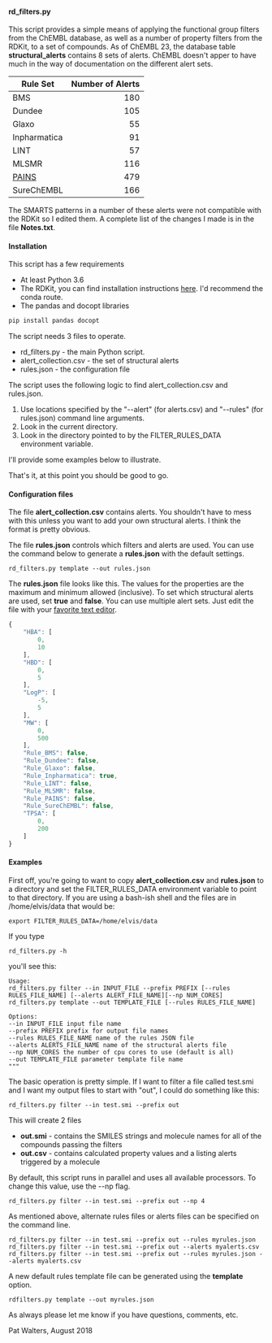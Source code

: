 #### rd_filters.py

This script provides a simple means of applying the 
functional group filters from the ChEMBL database, as well as a number of 
property  filters from the RDKit, to a set 
of compounds.  As of ChEMBL 23,  the database table **structural_alerts**
contains 8 sets of alerts.  ChEMBL doesn't apper to have much in the way of 
documentation on the different alert sets. 

|Rule Set |Number of Alerts|
|---|---:|
|BMS|	180|
|Dundee|	105|
|Glaxo|	55|
|Inpharmatica|	91|
|LINT|	57|
|MLSMR|	116|
|[PAINS](https://pubs.acs.org/doi/abs/10.1021/jm901137j)|	479|
|SureChEMBL|	166|

The SMARTS patterns in a number of these alerts were not compatible with the RDKit
so I edited them.  A complete list of the changes I made is in the file **Notes.txt**. 

#### Installation

This script has a few requirements
* At least Python 3.6
* The RDKit, you can find installation instructions [here](https://www.rdkit.org/docs/Install.html).  I'd recommend the conda route. 
* The pandas and docopt libraries
```python
pip install pandas docopt
```
The script needs 3 files to operate. 
* rd_filters.py - the main Python script. 
* alert_collection.csv - the set of structural alerts
* rules.json - the configuration file

The script uses the following logic to find alert_collection.csv and 
rules.json. 
1.  Use locations specified by the "--alert" (for alerts.csv) and 
"--rules" (for rules.json) command line arguments.
2.  Look in the current directory.
3.  Look in the directory pointed to by the FILTER_RULES_DATA environment variable.


I'll provide some examples below to illustrate.  


That's it, at this point you should be good to go. 

#### Configuration files

The file **alert_collection.csv** contains alerts.  You shouldn't have to mess with this unless you
want to add your own structural alerts. I think the format is pretty obvious. 

The file **rules.json** controls which filters and alerts are used.  You can use the command 
below to generate a **rules.json** with the default settings. 
```
rd_filters.py template --out rules.json
```

The **rules.json** file looks like this. The values for the properties are the maximum and minimum 
allowed (inclusive).  To set which structural alerts are used, set **true** and **false**. You can 
use multiple alert sets. 
Just edit the file with your [favorite text editor](https://www.gnu.org/software/emacs/).

```javascript
{
    "HBA": [
        0,
        10
    ],
    "HBD": [
        0,
        5
    ],
    "LogP": [
        -5,
        5
    ],
    "MW": [
        0,
        500
    ],
    "Rule_BMS": false,
    "Rule_Dundee": false,
    "Rule_Glaxo": false,
    "Rule_Inpharmatica": true,
    "Rule_LINT": false,
    "Rule_MLSMR": false,
    "Rule_PAINS": false,
    "Rule_SureChEMBL": false,
    "TPSA": [
        0,
        200
    ]
}
``` 

#### Examples

First off, you're going to want to copy **alert_collection.csv** and 
**rules.json** to a directory and set the FILTER_RULES_DATA environment
variable to point to that directory.  If you are using a bash-ish shell
and the files are in /home/elvis/data that would be: 
```
export FILTER_RULES_DATA=/home/elvis/data

```

If you type
```
rd_filters.py -h 
```
you'll see this: 
```
Usage:
rd_filters.py filter --in INPUT_FILE --prefix PREFIX [--rules RULES_FILE_NAME] [--alerts ALERT_FILE_NAME][--np NUM_CORES]
rd_filters.py template --out TEMPLATE_FILE [--rules RULES_FILE_NAME]

Options:
--in INPUT_FILE input file name
--prefix PREFIX prefix for output file names
--rules RULES_FILE_NAME name of the rules JSON file
--alerts ALERTS_FILE_NAME name of the structural alerts file
--np NUM_CORES the number of cpu cores to use (default is all)
--out TEMPLATE_FILE parameter template file name
"""
```

The basic operation is pretty simple. If I want to filter a file called test.smi and 
I want my output files to start with "out", I could do something like this:

```
rd_filters.py filter --in test.smi --prefix out
```
This will create 2 files
* **out.smi** - contains the SMILES strings and molecule names for all of the compounds
passing the filters
* **out.csv** - contains calculated property values and a listing alerts triggered
by a molecule

By default, this script runs in parallel and uses all available processors.  To
change this value, use the --np flag. 
```
rd_filters.py filter --in test.smi --prefix out --np 4
```

As mentioned above, alternate rules files or alerts files can be specified on
the command line.
```
rd_filters.py filter --in test.smi --prefix out --rules myrules.json
rd_filters.py filter --in test.smi --prefix out --alerts myalerts.csv
rd_filters.py filter --in test.smi --prefix out --rules myrules.json --alerts myalerts.csv

```
A new default rules template file can be generated using the **template** option. 
```
rdfilters.py template --out myrules.json
```

As always please let me know if you have questions, comments, etc. 

Pat Walters, August 2018





